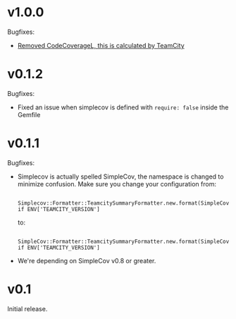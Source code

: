 v1.0.0
======

Bugfixes:

* [Removed CodeCoverageL, this is calculated by TeamCity](https://confluence.jetbrains.com/pages/viewpage.action?pageId=74845225#HowTo...-ImportcoverageresultsinTeamCity)

v0.1.2
======

Bugfixes:

* Fixed an issue when simplecov is defined with `require: false` inside the Gemfile

v0.1.1
======

Bugfixes:

* Simplecov is actually spelled SimpleCov, the namespace is changed to minimize confusion. Make sure you change your configuration from:

		Simplecov::Formatter::TeamcitySummaryFormatter.new.format(SimpleCov.result) if ENV['TEAMCITY_VERSION']

  to:

	    SimpleCov::Formatter::TeamcitySummaryFormatter.new.format(SimpleCov.result) if ENV['TEAMCITY_VERSION']

* We're depending on SimpleCov v0.8 or greater.

v0.1
====

Initial release.